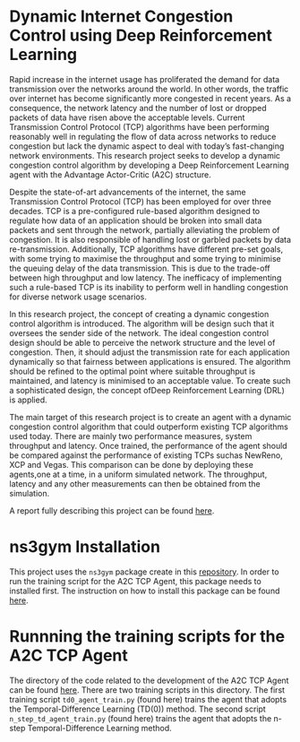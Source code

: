 # Dynamic Internet Congestion Control using Deep Reinforcement Learning
Rapid increase in the internet usage has proliferated the demand for data transmission over the networks around the world. In other words, the traffic over internet has become significantly more congested in recent years. As a consequence, the network latency and the number of lost or dropped packets of data have risen above the acceptable levels. Current Transmission Control Protocol (TCP) algorithms have been performing reasonably well in regulating the flow of data across networks to reduce congestion but lack the dynamic aspect to deal with today’s fast-changing network environments. This research project seeks to develop a dynamic congestion control algorithm by developing a Deep Reinforcement Learning agent with the Advantage Actor-Critic (A2C) structure.

Despite the state-of-art advancements of the internet, 
the same Transmission Control Protocol (TCP) has been employed for over three decades.
 TCP is a pre-configured rule-based algorithm designed to regulate how data of an application 
 should be broken into small data packets and sent through the network, partially alleviating 
 the problem of congestion. It is also responsible of handling lost or garbled packets by data re-transmission. Additionally, TCP algorithms have different pre-set goals, with some trying to maximise the throughput and some trying to minimise the queuing delay of the data transmission. This is due to the trade-off between high throughput and low latency. The inefficacy of implementing such a rule-based TCP is its inability to perform well in handling congestion for diverse network usage scenarios.

In this research project, the concept of creating a dynamic congestion control algorithm is introduced. The algorithm will be design such that it oversees the sender side of the network.  The ideal congestion control design should be able to perceive the network structure and the level of congestion. Then, it should adjust the transmission rate for each application dynamically so that fairness between applications is ensured. The algorithm should be refined to the optimal point where suitable throughput is maintained, and latency is minimised to an acceptable value. To create such a sophisticated design, the concept ofDeep Reinforcement Learning (DRL) is applied.

The main target of this research project is to create an agent with a dynamic congestion control algorithm that could outperform existing TCP algorithms used today. There are mainly two performance measures, system throughput and latency. Once trained, the performance of the agent should be compared against the performance of existing TCPs suchas NewReno, XCP and Vegas. This comparison can be done by deploying these agents,one at a time, in a uniform simulated network. The throughput, latency and any other measurements can then be obtained from the simulation.

A report fully describing this project can be found [here](./Final-Report.pdf).

# ns3gym Installation
This project uses the `ns3gym` package create in this [repository](https://github.com/tkn-tub/ns3-gym). In order to run the training script for the A2C TCP Agent, this package needs to installed first. The instruction on how to install this package can be found [here](./setup_guide/SETUP_GUIDE.md).

# Runnning the training scripts for the A2C TCP Agent
The directory of the code related to the development of the A2C TCP Agent can be found [here](./scratch/A2C_TCP). There are two training scripts in this directory. The first training script `td0_agent_train.py` (found here) trains the agent that adopts the Temporal-Difference Learning (TD(0)) method. The second script `n_step_td_agent_train.py` (found here) trains the agent that adopts the n-step Temporal-Difference Learning method.
